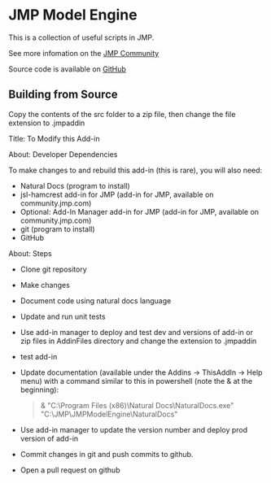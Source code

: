# JMP Model Engine

This is a collection of useful scripts in JMP.

See more infomation on the [JMP Community](https://community.jmp.com/t5/JMP-Add-Ins/tkb-p/add-ins)

Source code is available on [GitHub](https://github.com/himanga/JMPModelEngine)

## Building from Source
Copy the contents of the src folder to a zip file, then change the file extension to .jmpaddin

Title: To Modify this Add-in

About: Developer Dependencies

To make changes to and rebuild this add-in (this is rare), you will also need:

- Natural Docs (program to install)
- jsl-hamcrest add-in for JMP (add-in for JMP, available on community.jmp.com)
- Optional: Add-In Manager add-in for JMP (add-in for JMP, available on community.jmp.com)
- git (program to install)
- GitHub

About: Steps

- Clone git repository
- Make changes
- Document code using natural docs language
- Update and run unit tests
- Use add-in manager to deploy and test dev and versions of add-in or zip files in AddinFiles directory and change the extension to .jmpaddin
- test add-in
- Update documentation (available under the Addins -> ThisAddIn -> Help menu) with a command similar to this in powershell (note the & at the beginning):
  > & "C:\Program Files (x86)\Natural Docs\NaturalDocs.exe" "C:\JMP\JMPModelEngine\NaturalDocs"

- Use add-in manager to update the version number and deploy prod version of add-in
- Commit changes in git and push commits to github.
- Open a pull request on github

